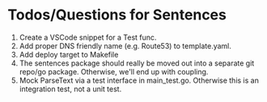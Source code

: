 # Todos/Questions for Sentences

1. Create a VSCode snippet for a Test func.
2. Add proper DNS friendly name (e.g. Route53) to template.yaml.
3. Add deploy target to Makefile
4. The sentences package should really be moved out into a separate git repo/go
   package. Otherwise, we'll end up with coupling.
5. Mock ParseText via a test interface in main_test.go. Otherwise this is an
   integration test, not a unit test.
